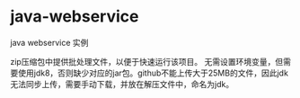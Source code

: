 # java-webservice
java webservice 实例

zip压缩包中提供批处理文件，以便于快速运行该项目。
无需设置环境变量，但需要使用jdk8，否则缺少对应的jar包。github不能上传大于25MB的文件，因此jdk无法同步上传，需要手动下载，并放在解压文件中，命名为jdk。
